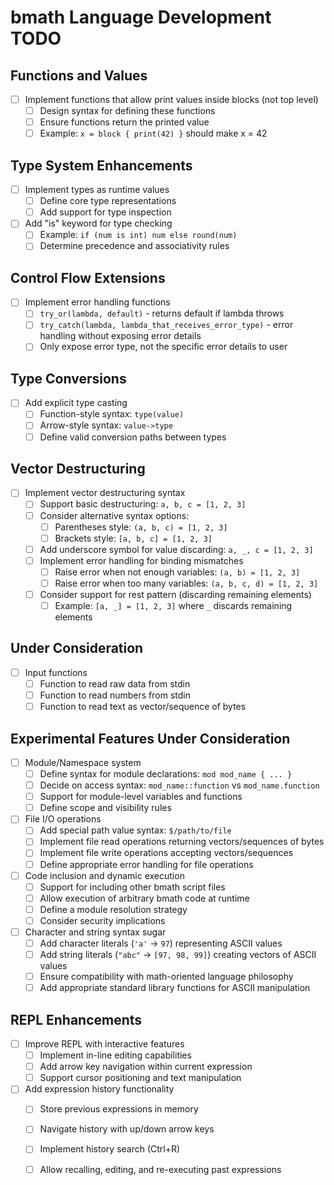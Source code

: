 # bmath Language Development TODO

## Functions and Values

- [ ] Implement functions that allow print values inside blocks (not top level)
  - [ ] Design syntax for defining these functions
  - [ ] Ensure functions return the printed value
  - [ ] Example: `x = block { print(42) }` should make x = 42

## Type System Enhancements

- [ ] Implement types as runtime values
  - [ ] Define core type representations
  - [ ] Add support for type inspection
- [ ] Add "is" keyword for type checking
  - [ ] Example: `if (num is int) num else round(num)`
  - [ ] Determine precedence and associativity rules

## Control Flow Extensions

- [ ] Implement error handling functions
  - [ ] `try_or(lambda, default)` - returns default if lambda throws
  - [ ] `try_catch(lambda, lambda_that_receives_error_type)` - error handling without exposing error details
  - [ ] Only expose error type, not the specific error details to user

## Type Conversions

- [ ] Add explicit type casting
  - [ ] Function-style syntax: `type(value)`
  - [ ] Arrow-style syntax: `value->type`
  - [ ] Define valid conversion paths between types

## Vector Destructuring

- [ ] Implement vector destructuring syntax
  - [ ] Support basic destructuring: `a, b, c = [1, 2, 3]`
  - [ ] Consider alternative syntax options:
    - [ ] Parentheses style: `(a, b, c) = [1, 2, 3]`
    - [ ] Brackets style: `[a, b, c] = [1, 2, 3]`
  - [ ] Add underscore symbol for value discarding: `a, _, c = [1, 2, 3]`
  - [ ] Implement error handling for binding mismatches
    - [ ] Raise error when not enough variables: `(a, b) = [1, 2, 3]`
    - [ ] Raise error when too many variables: `(a, b, c, d) = [1, 2, 3]`
  - [ ] Consider support for rest pattern (discarding remaining elements)
    - [ ] Example: `[a, _] = [1, 2, 3]` where `_` discards remaining elements

## Under Consideration

- [ ] Input functions
  - [ ] Function to read raw data from stdin
  - [ ] Function to read numbers from stdin
  - [ ] Function to read text as vector/sequence of bytes

## Experimental Features Under Consideration

- [ ] Module/Namespace system
  - [ ] Define syntax for module declarations: `mod mod_name { ... }`
  - [ ] Decide on access syntax: `mod_name::function` vs `mod_name.function`
  - [ ] Support for module-level variables and functions
  - [ ] Define scope and visibility rules

- [ ] File I/O operations
  - [ ] Add special path value syntax: `$/path/to/file`
  - [ ] Implement file read operations returning vectors/sequences of bytes
  - [ ] Implement file write operations accepting vectors/sequences
  - [ ] Define appropriate error handling for file operations

- [ ] Code inclusion and dynamic execution
  - [ ] Support for including other bmath script files
  - [ ] Allow execution of arbitrary bmath code at runtime
  - [ ] Define a module resolution strategy
  - [ ] Consider security implications

- [ ] Character and string syntax sugar
  - [ ] Add character literals (`'a'` → `97`) representing ASCII values
  - [ ] Add string literals (`"abc"` → `[97, 98, 99]`) creating vectors of ASCII values
  - [ ] Ensure compatibility with math-oriented language philosophy
  - [ ] Add appropriate standard library functions for ASCII manipulation

## REPL Enhancements

- [ ] Improve REPL with interactive features
  - [ ] Implement in-line editing capabilities
  - [ ] Add arrow key navigation within current expression
  - [ ] Support cursor positioning and text manipulation
- [ ] Add expression history functionality
  - [ ] Store previous expressions in memory
  - [ ] Navigate history with up/down arrow keys
  - [ ] Implement history search (Ctrl+R)
  - [ ] Allow recalling, editing, and re-executing past expressions


